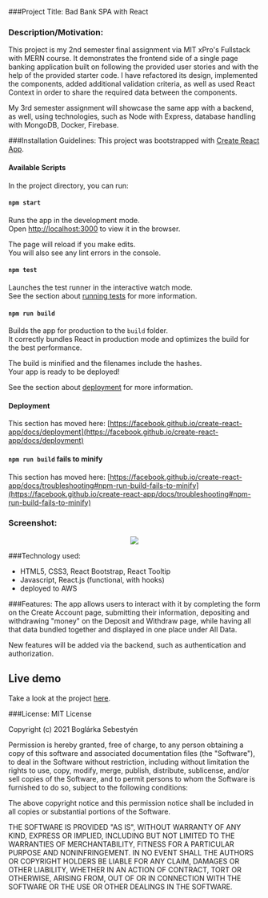 

###Project Title: Bad Bank SPA with React
### Description/Motivation: 
This project is my 2nd semester final assignment via MIT xPro's Fullstack with MERN course. It demonstrates the frontend side of a single page banking application built on following the provided user stories and with the help of the provided starter code. I have refactored its design, implemented the components, added additional validation criteria, as well as used React Context in order to share the required data between the components. 

My 3rd semester assignment will showcase the same app with a backend, as well, using technologies, such as Node with Express, database handling with MongoDB, Docker, Firebase.


###Installation Guidelines: 
This project was bootstrapped with [Create React App](https://github.com/facebook/create-react-app).

#### Available Scripts

In the project directory, you can run:

#### `npm start`

Runs the app in the development mode.\
Open [http://localhost:3000](http://localhost:3000) to view it in the browser.

The page will reload if you make edits.\
You will also see any lint errors in the console.

#### `npm test`

Launches the test runner in the interactive watch mode.\
See the section about [running tests](https://facebook.github.io/create-react-app/docs/running-tests) for more information.

#### `npm run build`

Builds the app for production to the `build` folder.\
It correctly bundles React in production mode and optimizes the build for the best performance.

The build is minified and the filenames include the hashes.\
Your app is ready to be deployed!

See the section about [deployment](https://facebook.github.io/create-react-app/docs/deployment) for more information.


#### Deployment

This section has moved here: [https://facebook.github.io/create-react-app/docs/deployment](https://facebook.github.io/create-react-app/docs/deployment)

#### `npm run build` fails to minify

This section has moved here: [https://facebook.github.io/create-react-app/docs/troubleshooting#npm-run-build-fails-to-minify](https://facebook.github.io/create-react-app/docs/troubleshooting#npm-run-build-fails-to-minify)


### Screenshot: 

<p align="center">
<img src="https://media.giphy.com/media/kdwliJMgKobzuHCsqw/giphy.gif?cid=790b76117e9e9e27fc79c5af5692d4445711e435fa9dfedb&rid=giphy.gif&ct=g"
</p>

###Technology used: 
- HTML5, CSS3, React Bootstrap, React Tooltip
- Javascript, React.js (functional, with hooks)
- deployed to AWS

###Features: 
The app allows users to interact with it by completing the form on the Create Account page, submitting their information, depositing and withdrawing "money" on the Deposit and Withdraw page, while having all that data bundled together and displayed in one place under All Data.

New features will be added via the backend, such as authentication and authorization.

## Live demo
Take a look at the project [here](https://boglarka-sebestyenbankingapplication.s3.us-west-1.amazonaws.com/index.html#/).


###License: 
MIT License

Copyright (c) 2021 Boglárka Sebestyén

Permission is hereby granted, free of charge, to any person obtaining a copy of this software and associated documentation files (the "Software"), to deal in the Software without restriction, including without limitation the rights to use, copy, modify, merge, publish, distribute, sublicense, and/or sell copies of the Software, and to permit persons to whom the Software is furnished to do so, subject to the following conditions:

The above copyright notice and this permission notice shall be included in all copies or substantial portions of the Software.

THE SOFTWARE IS PROVIDED "AS IS", WITHOUT WARRANTY OF ANY KIND, EXPRESS OR IMPLIED, INCLUDING BUT NOT LIMITED TO THE WARRANTIES OF MERCHANTABILITY, FITNESS FOR A PARTICULAR PURPOSE AND NONINFRINGEMENT. IN NO EVENT SHALL THE AUTHORS OR COPYRIGHT HOLDERS BE LIABLE FOR ANY CLAIM, DAMAGES OR OTHER LIABILITY, WHETHER IN AN ACTION OF CONTRACT, TORT OR OTHERWISE, ARISING FROM, OUT OF OR IN CONNECTION WITH THE SOFTWARE OR THE USE OR OTHER DEALINGS IN THE SOFTWARE.










 
















